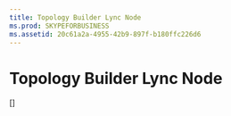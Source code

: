 ```yaml
---
title: Topology Builder Lync Node
ms.prod: SKYPEFORBUSINESS
ms.assetid: 20c61a2a-4955-42b9-897f-b180ffc226d6
---
```



# Topology Builder Lync Node
[]

  
    
    


